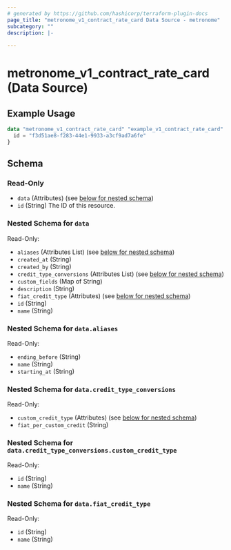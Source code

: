 ```yaml
---
# generated by https://github.com/hashicorp/terraform-plugin-docs
page_title: "metronome_v1_contract_rate_card Data Source - metronome"
subcategory: ""
description: |-
  
---
```


# metronome_v1_contract_rate_card (Data Source)



## Example Usage

```terraform
data "metronome_v1_contract_rate_card" "example_v1_contract_rate_card" {
  id = "f3d51ae8-f283-44e1-9933-a3cf9ad7a6fe"
}
```

<!-- schema generated by tfplugindocs -->
## Schema

### Read-Only

- `data` (Attributes) (see [below for nested schema](#nestedatt--data))
- `id` (String) The ID of this resource.

<a id="nestedatt--data"></a>
### Nested Schema for `data`

Read-Only:

- `aliases` (Attributes List) (see [below for nested schema](#nestedatt--data--aliases))
- `created_at` (String)
- `created_by` (String)
- `credit_type_conversions` (Attributes List) (see [below for nested schema](#nestedatt--data--credit_type_conversions))
- `custom_fields` (Map of String)
- `description` (String)
- `fiat_credit_type` (Attributes) (see [below for nested schema](#nestedatt--data--fiat_credit_type))
- `id` (String)
- `name` (String)

<a id="nestedatt--data--aliases"></a>
### Nested Schema for `data.aliases`

Read-Only:

- `ending_before` (String)
- `name` (String)
- `starting_at` (String)


<a id="nestedatt--data--credit_type_conversions"></a>
### Nested Schema for `data.credit_type_conversions`

Read-Only:

- `custom_credit_type` (Attributes) (see [below for nested schema](#nestedatt--data--credit_type_conversions--custom_credit_type))
- `fiat_per_custom_credit` (String)

<a id="nestedatt--data--credit_type_conversions--custom_credit_type"></a>
### Nested Schema for `data.credit_type_conversions.custom_credit_type`

Read-Only:

- `id` (String)
- `name` (String)



<a id="nestedatt--data--fiat_credit_type"></a>
### Nested Schema for `data.fiat_credit_type`

Read-Only:

- `id` (String)
- `name` (String)
